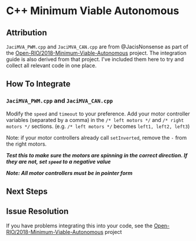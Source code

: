 # C++ Minimum Viable Autonomous

## Attribution

`JaciMVA_PWM.cpp` and `JaciMVA_CAN.cpp` are from @JacisNonsense as part of the [Open-RIO/2018-Minimum-Viable-Autonomous](https://github.com/Open-RIO/2018-Minimum-Viable-Autonomous) project.  The integration guide is also derived from that project.  I've included them here to try and collect all relevant code in one place.

## How To Integrate

### `JaciMVA_PWM.cpp` and `JaciMVA_CAN.cpp`

Modify the `speed` and `timeout` to your preference. Add your motor controller variables (separated by a comma) in the `/* left motors */` and `/* right motors */` sections. (e.g. `/* left motors */` becomes `left1, left2, left3`)

Note: if your motor controllers already call `setInverted`, remove the `-` from the right motors.

***Test this to make sure the motors are spinning in the correct direction. If they are not, set `speed` to a negative value***

***Note: All motor controllers must be in pointer form***

## Next Steps

## Issue Resolution

If you have problems integrating this into your code, see the [Open-RIO/2018-Minimum-Viable-Autonomous](https://github.com/Open-RIO/2018-Minimum-Viable-Autonomous) project
